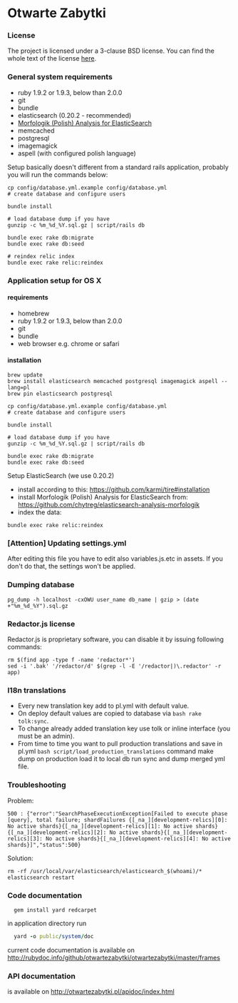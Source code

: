 # Otwarte Zabytki

### License

The project is licensed under a 3-clause BSD license. You can find the whole text of the license [here](https://github.com/otwartezabytki/otwartezabytki/blob/master/LICENSE).

### General system requirements
  - ruby 1.9.2 or 1.9.3, below than 2.0.0
  - git
  - bundle
  - elasticsearch (0.20.2 - recommended)
  - [Morfologik (Polish) Analysis for ElasticSearch](https://github.com/chytreg/elasticsearch-analysis-morfologik)
  - memcached  
  - postgresql
  - imagemagick
  - aspell (with configured polish language)

Setup basically doesn't different from a standard rails application, probably you will run the commands below:
```
cp config/database.yml.example config/database.yml
# create database and configure users

bundle install

# load database dump if you have
gunzip -c %m_%d_%Y.sql.gz | script/rails db

bundle exec rake db:migrate
bundle exec rake db:seed

# reindex relic index
bundle exec rake relic:reindex 
```
  

### Application setup for OS X
#### requirements
  - homebrew
  - ruby 1.9.2 or 1.9.3, below than 2.0.0
  - git
  - bundle
  -  web browser e.g. chrome or safari
  
#### installation
```
brew update
brew install elasticsearch memcached postgresql imagemagick aspell --lang=pl
brew pin elasticsearch postgresql

cp config/database.yml.example config/database.yml
# create database and configure users

bundle install

# load database dump if you have
gunzip -c %m_%d_%Y.sql.gz | script/rails db

bundle exec rake db:migrate
bundle exec rake db:seed
```

Setup ElasticSearch (we use 0.20.2)
 - install according to this: https://github.com/karmi/tire#installation
 - install Morfologik (Polish) Analysis for ElasticSearch from: https://github.com/chytreg/elasticsearch-analysis-morfologik
 - index the data:

```
bundle exec rake relic:reindex
```

### [Attention] Updating settings.yml

After editing this file you have to edit also variables.js.etc in assets.
If you don't do that, the settings won't be applied.

### Dumping database

```
pg_dump -h localhost -cxOWU user_name db_name | gzip > (date +"%m_%d_%Y").sql.gz
```

### Redactor.js license

Redactor.js is proprietary software, you can disable it by issuing following commands:

```
rm $(find app -type f -name 'redactor*')
sed -i '.bak' '/redactor/d' $(grep -l -E '/redactor|)\.redactor' -r app)
```

### I18n translations

  - Every new translation key add to pl.yml with default value.
  - On deploy default values are copied to database via `bash rake tolk:sync`.
  - To change already added translation key use tolk or inline interface (you must be an admin).
  - From time to time you want to pull production translations and save in pl.yml `bash script/load_production_translations` command make dump on production load it to local db run sync and dump merged yml file.

### Troubleshooting

Problem:
```
500 : {"error":"SearchPhaseExecutionException[Failed to execute phase [query], total failure; shardFailures {[_na_][development-relics][0]: No active shards}{[_na_][development-relics][1]: No active shards}{[_na_][development-relics][2]: No active shards}{[_na_][development-relics][3]: No active shards}{[_na_][development-relics][4]: No active shards}]","status":500}
```

Solution:

    rm -rf /usr/local/var/elasticsearch/elasticsearch_$(whoami)/*
    elasticsearch restart

### Code documentation

```
  gem install yard redcarpet
```

in application directory run

```ruby
  yard -o public/system/doc
```

current code documentation is available on http://rubydoc.info/github/otwartezabytki/otwartezabytki/master/frames

### API documentation
is available on http://otwartezabytki.pl/apidoc/index.html


